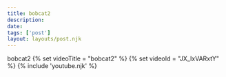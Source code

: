```yaml
---
title: bobcat2
description:
date:
tags: ['post']
layout: layouts/post.njk
---
```


bobcat2
{% set videoTitle = "bobcat2" %}
{% set videoId  = "JX_IxVARxtY" %}
{% include 'youtube.njk' %}